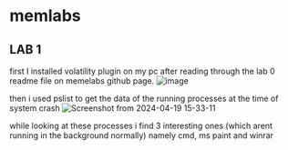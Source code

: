 # memlabs
## LAB 1
first I installed volatility plugin on my pc after reading through the lab 0 readme file on memelabs github page.
![image](https://github.com/adwait3/memlabs/assets/148553626/c2860169-2e94-475f-b5ef-33044e584e01)

then i used pslist to get the data of the running processes at the time of system crash
![Screenshot from 2024-04-19 15-33-11](https://github.com/adwait3/memlabs/assets/148553626/513ed18b-f0c5-4e60-a973-3ca0c3822d03)

while looking at these processes i find 3 interesting ones (which arent running in the background normally)
namely cmd, ms paint and winrar


